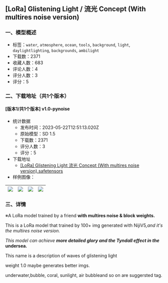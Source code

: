 ## [LoRa] Glistening Light  / 流光 Concept (With multires noise version)
### 一、模型概述

- 标签：`water`, `atmosphere`, `ocean`, `tools`, `background`, `light`, `daylightlighting`, `backgrounds`, `ambilight`
- 下载数：2371
- 收藏人数：683
- 评论人数：4
- 评分人数：3
- 评分：5

### 二、下载地址（共1个版本）

#### [版本1/共1个版本] v1.0-pynoise

- 统计数据
  - 发布时间：2023-05-22T12:51:13.020Z
  - 原始模型：SD 1.5
  - 下载数：2371
  - 评分人数：3
  - 评分：5
- 下载地址
  - [[LoRa] Glistening Light   流光 Concept (With multires noise version).safetensors](https://civitai.com/api/download/models/77828)
- 样例图像：

| <img src="https://image.civitai.com/xG1nkqKTMzGDvpLrqFT7WA/6618f9d7-7751-48ba-9b4c-a7e267fdbafc/width=450/872685.jpeg" /> | <img src="https://image.civitai.com/xG1nkqKTMzGDvpLrqFT7WA/ad41aa67-73c5-40f1-b988-07155027f261/width=450/872695.jpeg" /> | <img src="https://image.civitai.com/xG1nkqKTMzGDvpLrqFT7WA/1fa41b5e-774a-4752-afc6-d50463de91ac/width=450/872713.jpeg" /> | <img src="https://image.civitai.com/xG1nkqKTMzGDvpLrqFT7WA/c28bdcd9-7403-45d6-86ba-dd4a01bd3188/width=450/872710.jpeg" /> |
| ---- | ---- | ---- | ---- |


### 三、详情
<p>※A LoRa model trained by a friend <strong>with multires noise &amp; block weights.</strong></p><p></p><p>This is a LoRa model that trained by 100+ img generated with NijiV5<em>,and it's the multires noise version.</em></p><p><em>This model can achieve </em><strong><em>more detailed glory and the Tyndall effect in the </em>undersea<em>.</em></strong></p><p>This name is a description of waves of glistening light</p><p>weight 1.0 maybe generates better imgs.</p><p>underwater,bubble, coral, sunlight, air bubbleand so on are suggersted tag.</p>